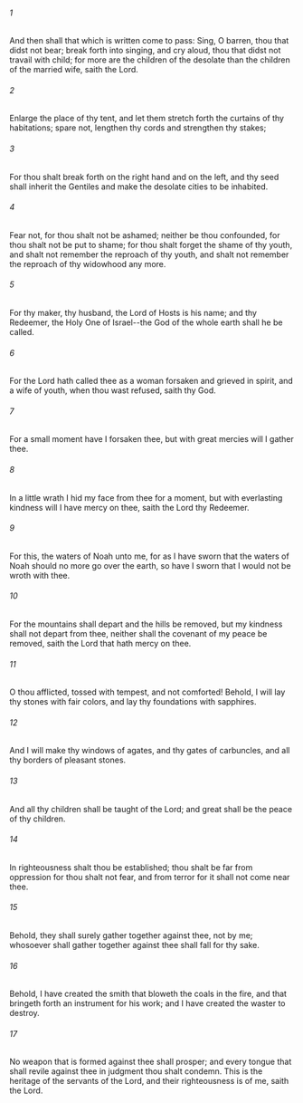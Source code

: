 ###### 1
And then shall that which is written come to pass: Sing, O barren, thou that didst not bear; break forth into singing, and cry aloud, thou that didst not travail with child; for more are the children of the desolate than the children of the married wife, saith the Lord.

###### 2
Enlarge the place of thy tent, and let them stretch forth the curtains of thy habitations; spare not, lengthen thy cords and strengthen thy stakes;

###### 3
For thou shalt break forth on the right hand and on the left, and thy seed shall inherit the Gentiles and make the desolate cities to be inhabited.

###### 4
Fear not, for thou shalt not be ashamed; neither be thou confounded, for thou shalt not be put to shame; for thou shalt forget the shame of thy youth, and shalt not remember the reproach of thy youth, and shalt not remember the reproach of thy widowhood any more.

###### 5
For thy maker, thy husband, the Lord of Hosts is his name; and thy Redeemer, the Holy One of Israel--the God of the whole earth shall he be called.

###### 6
For the Lord hath called thee as a woman forsaken and grieved in spirit, and a wife of youth, when thou wast refused, saith thy God.

###### 7
For a small moment have I forsaken thee, but with great mercies will I gather thee.

###### 8
In a little wrath I hid my face from thee for a moment, but with everlasting kindness will I have mercy on thee, saith the Lord thy Redeemer.

###### 9
For this, the waters of Noah unto me, for as I have sworn that the waters of Noah should no more go over the earth, so have I sworn that I would not be wroth with thee.

###### 10
For the mountains shall depart and the hills be removed, but my kindness shall not depart from thee, neither shall the covenant of my peace be removed, saith the Lord that hath mercy on thee.

###### 11
O thou afflicted, tossed with tempest, and not comforted! Behold, I will lay thy stones with fair colors, and lay thy foundations with sapphires.

###### 12
And I will make thy windows of agates, and thy gates of carbuncles, and all thy borders of pleasant stones.

###### 13
And all thy children shall be taught of the Lord; and great shall be the peace of thy children.

###### 14
In righteousness shalt thou be established; thou shalt be far from oppression for thou shalt not fear, and from terror for it shall not come near thee.

###### 15
Behold, they shall surely gather together against thee, not by me; whosoever shall gather together against thee shall fall for thy sake.

###### 16
Behold, I have created the smith that bloweth the coals in the fire, and that bringeth forth an instrument for his work; and I have created the waster to destroy.

###### 17
No weapon that is formed against thee shall prosper; and every tongue that shall revile against thee in judgment thou shalt condemn. This is the heritage of the servants of the Lord, and their righteousness is of me, saith the Lord.


